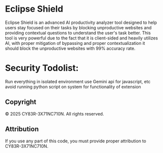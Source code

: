 # Eclipse Shield

Eclipse Shield is an advanced AI productivity analyzer tool designed to help users stay focused on their tasks by blocking unproductive websites and providing contextual questions to understand the user's task better. This tool is very powerful due to the fact that it is client-sided and heavily utilizes AI, with proper mitigation of bypassing and proper contextualization it should block the unproductive websites with 99% accuracy rate.

# Security Todolist:
Run everything in isolated environment use Gemini api for javascript, etc avoid running python script on system for functionality of extension

## Copyright

© 2025 CY83R-3X71NC710N. All rights reserved.

## Attribution

If you use any part of this code, you must provide proper attribution to CY83R-3X71NC710N.
